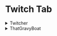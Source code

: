 # Twitch Tab <br>

<details>
  <summary> Twitcher </summary>
  
  Require [twitcher mod](https://www.curseforge.com/minecraft/mc-mods/twitcher) to use <br>
  ![chat image](/assets/twitch_tab.png "twitch tab")
  
</details>
  
<details>
  <summary> ThatGravyBoat </summary>
  
  Require [ThatGravyBoat](https://www.youtube.com/watch?v=dQw4w9WgXcQ)'s Twitch Mod to use
  ![chat image](/assets/Gravy_tab.png "twitch tab") <br>
  Emotes from [ThatGravyBoat](https://www.youtube.com/watch?v=dQw4w9WgXcQ)'s Hychat Mod
  
</details>
